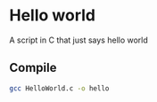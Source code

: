 # Hello world
A script in C that just says hello world

## Compile
```bash
gcc HelloWorld.c -o hello
```